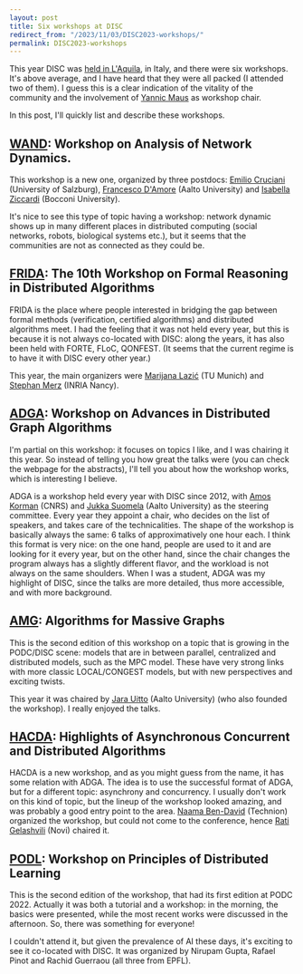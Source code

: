 ```yaml
---
layout: post
title: Six workshops at DISC
redirect_from: "/2023/11/03/DISC2023-workshops/"
permalink: DISC2023-workshops
---
```


This year DISC was 
[held in L'Aquila](https://www.disc-conference.org/wp/disc2023/), in Italy,
and there were six workshops. It's above average, and I have heard that 
they were all packed (I attended two of them). I guess this is a clear 
indication of the vitality of the community and the involvement of 
[Yannic Maus](https://academia.yannicmaus.de/publications.php) as 
workshop chair. 

In this post, I'll quickly list and describe these workshops.

## [WAND](https://sites.google.com/view/wand2023/home): Workshop on Analysis of Network Dynamics.  

This workshop is a new one, organized by three postdocs: 
[Emilio Cruciani](https://sites.google.com/view/emiliocruciani/) (University of Salzburg), 
[Francesco D'Amore](https://fdamore95.github.io/) (Aalto University) and 
[Isabella Ziccardi](https://sites.google.com/view/isabellaziccardi/) (Bocconi University). 

It's nice to see this type of topic having a workshop: network dynamic 
shows up in many different places in distributed computing (social networks, 
robots, biological systems etc.), but it seems that the communities are not
as connected as they could be. 

## [FRIDA](https://frida-2023.github.io/): The 10th Workshop on Formal Reasoning in Distributed Algorithms

FRIDA is the place where people interested 
in bridging the gap between formal methods (verification, certified algorithms)
and distributed algorithms meet. 
I had the feeling that it was not held every
year, but this is because it is not always co-located with DISC: along the 
years, it has also been held with FORTE, FLoC, QONFEST. 
(It seems that the current regime is to have it with DISC every other year.)

This year, the main organizers were 
[Marijana Lazić](https://www.cs.cit.tum.de/tcs/personen/marijana-lazic/#c26286)
(TU Munich)
and 
[Stephan Merz](https://members.loria.fr/Stephan.Merz/) (INRIA Nancy). 

## [ADGA](https://adga-workshop.org/2023/): Workshop on Advances in Distributed Graph Algorithms

I'm partial on this workshop: it focuses on topics I like, and I was
chairing it this year. So instead of telling you how great the talks were 
(you can check the webpage for the abstracts), I'll tell you about how the 
workshop works, which is interesting I believe.

ADGA is a workshop held every year with DISC since 2012, with 
[Amos Korman](https://amoskorman.com/) (CNRS) and 
[Jukka Suomela](https://jukkasuomela.fi/) (Aalto University)
as the steering committee. Every year they appoint a chair, who decides on 
the list of speakers, and takes care of the technicalities. The shape of the
workshop is basically always the same: 6 talks of approximatively one hour 
each. 
I think this format is very nice: on the one hand, people are used to it 
and are looking for it every year, but on the other hand, since the chair 
changes the program always has a slightly different flavor, and the 
workload is not always on the same shoulders. When I was a student, ADGA 
was my highlight of DISC, since the talks are more detailed, thus
more accessible, and with more background.

## [AMG](https://users.aalto.fi/~uittoj3/AMG2023/): Algorithms for Massive Graphs

This is the second edition of this workshop on a topic that is growing in 
the PODC/DISC scene: models that are in between parallel, 
centralized and distributed models, such as the MPC model. 
These have very strong links with more classic LOCAL/CONGEST models, but with 
new perspectives and exciting twists. 

This year it was chaired by [Jara Uitto](https://users.aalto.fi/~uittoj3/#jara)
(Aalto University) (who also founded the workshop). I really enjoyed the talks.

## [HACDA](https://sites.google.com/view/hacda-workshop/home): Highlights of Asynchronous Concurrent and  Distributed Algorithms

HACDA is a new workshop, and as you might guess from the name, it has some
relation with ADGA. The idea is to use the successful format of ADGA, but 
for a different topic: asynchrony and concurrency. I usually don't work 
on this kind of topic, but the lineup of the workshop looked amazing, and 
was probably a good entry point to the area. 
[Naama Ben-David](https://sites.google.com/view/naama-ben-david/home) (Technion)
organized the workshop, but could not come to the conference, hence 
[Rati Gelashvili](https://www.cs.toronto.edu/~gelash/) (Novi) chaired it.

## [PODL](https://dcl.epfl.ch/site/disc2023): Workshop on Principles of Distributed Learning

This is the second edition of the workshop, that had its first edition at 
PODC 2022. Actually it was both a tutorial and a workshop: in the morning, 
the basics were presented, while the most recent works were discussed in the 
afternoon. So, there was something for everyone!

I couldn't attend it, but given the prevalence of AI these days, it's 
exciting to see it co-located with DISC. It was organized by Nirupam Gupta, 
Rafael Pinot and Rachid Guerraou (all three from EPFL).
 
 
 



